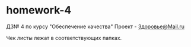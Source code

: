 # homework-4
ДЗ№ 4 по курсу "Обеспечение качества"
Проект - Здоровье@Mail.ru

Чек листы лежат в соответствующих папках.
